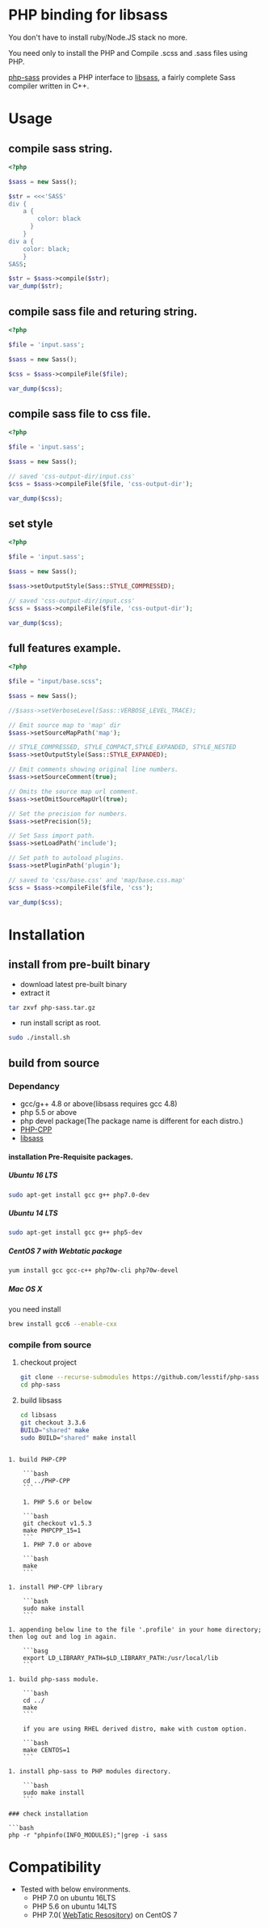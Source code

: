# PHP binding for libsass

You don't have to install ruby/Node.JS stack no more.

You need only to install the PHP and Compile .scss and .sass files using PHP.

[php-sass](https://github.com/lesstif/php-sass) provides a PHP interface to [libsass](https://github.com/sass/libsass), a fairly complete Sass compiler written in C++.


# Usage


## compile sass string.

```php
<?php

$sass = new Sass();

$str = <<<'SASS'
div { 
    a { 
        color: black
      }
    }
div a {  
    color: black; 
    }
SASS;

$str = $sass->compile($str);
var_dump($str);
```

## compile sass file and returing string.

```php
<?php

$file = 'input.sass';

$sass = new Sass();

$css = $sass->compileFile($file);

var_dump($css);
```

## compile sass file to css file.

```php
<?php

$file = 'input.sass';

$sass = new Sass();

// saved 'css-output-dir/input.css'
$css = $sass->compileFile($file, 'css-output-dir');

var_dump($css);
```

## set style

```php
<?php

$file = 'input.sass';

$sass = new Sass();

$sass->setOutputStyle(Sass::STYLE_COMPRESSED);

// saved 'css-output-dir/input.css'
$css = $sass->compileFile($file, 'css-output-dir');

var_dump($css);
```

## full features example.

```php
<?php

$file = "input/base.scss";

$sass = new Sass();

//$sass->setVerboseLevel(Sass::VERBOSE_LEVEL_TRACE);

// Emit source map to 'map' dir
$sass->setSourceMapPath('map');

// STYLE_COMPRESSED, STYLE_COMPACT,STYLE_EXPANDED, STYLE_NESTED
$sass->setOutputStyle(Sass::STYLE_EXPANDED);

// Emit comments showing original line numbers.
$sass->setSourceComment(true);

// Omits the source map url comment.
$sass->setOmitSourceMapUrl(true);

// Set the precision for numbers.
$sass->setPrecision(5);

// Set Sass import path.
$sass->setLoadPath('include');

// Set path to autoload plugins.
$sass->setPluginPath('plugin');

// saved to 'css/base.css' and 'map/base.css.map'
$css = $sass->compileFile($file, 'css');

var_dump($css);

```

# Installation

## install from pre-built binary

* download latest pre-built binary
* extract it

```bash
tar zxvf php-sass.tar.gz
```

* run install script as root.

```bash
sudo ./install.sh
```

## build from source

### Dependancy

* gcc/g++ 4.8 or above(libsass requires gcc 4.8)
* php 5.5 or above
* php devel package(The package name is different for each distro.)
* [PHP-CPP](https://github.com/CopernicaMarketingSoftware/PHP-CPP)
* [libsass](https://github.com/sass/libsass)

#### installation Pre-Requisite packages.

##### Ubuntu 16 LTS

```bash
sudo apt-get install gcc g++ php7.0-dev
```

##### Ubuntu 14 LTS

```bash
sudo apt-get install gcc g++ php5-dev
```

##### CentOS 7 with Webtatic package

```bash
yum install gcc gcc-c++ php70w-cli php70w-devel
```

##### Mac OS X

you need install 

```bash
brew install gcc6 --enable-cxx
```

### compile from source

1. checkout project

    ```bash
    git clone --recurse-submodules https://github.com/lesstif/php-sass
    cd php-sass
    ```

1. build libsass

    ```bash
    cd libsass
    git checkout 3.3.6
    BUILD="shared" make
    sudo BUILD="shared" make install
```

1. build PHP-CPP

    ```bash
    cd ../PHP-CPP
    ```

    1. PHP 5.6 or below

    ```bash
    git checkout v1.5.3
    make PHPCPP_15=1
    ```
    1. PHP 7.0 or above

    ```bash
    make
    ```

1. install PHP-CPP library

    ```bash
    sudo make install
    ```

1. appending below line to the file '.profile' in your home directory; then log out and log in again.

    ```basg
    export LD_LIBRARY_PATH=$LD_LIBRARY_PATH:/usr/local/lib
    ```

1. build php-sass module.

    ```bash
    cd ../
    make
    ```
    
    if you are using RHEL derived distro, make with custom option.

    ```bash
    make CENTOS=1
    ```

1. install php-sass to PHP modules directory.
    
    ```bash
    sudo make install
    ```

### check installation

```bash
php -r "phpinfo(INFO_MODULES);"|grep -i sass
```

# Compatibility

* Tested with below environments.
  * PHP 7.0 on ubuntu 16LTS
  * PHP 5.6 on ubuntu 14LTS
  * PHP 7.0( [WebTatic Resository](https://webtatic.com/)) on CentOS 7



